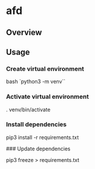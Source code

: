 # afd

## Overview

## Usage

### Create virtual environment

bash
`python3 -m venv``

### Activate virtual environment

. venv/bin/activate

### Install dependencies

pip3 install -r requirements.txt

### Update dependencies

pip3 freeze > requirements.txt